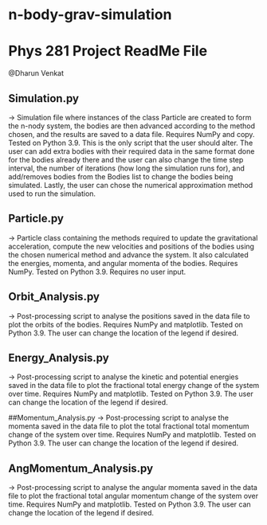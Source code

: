 # n-body-grav-simulation
# Phys 281 Project ReadMe File
@Dharun Venkat

## Simulation.py 
-> Simulation file where instances of the class Particle are created to form the n-nody system,
the bodies are then advanced according to the method chosen, and the results are saved to a data file. 
Requires NumPy and copy. Tested on Python 3.9.
This is the only script that the user should alter. The user can add extra bodies with their required data in the same format done 
for the bodies already there and the user can also change the time step interval, the number of iterations (how long the simulation 
runs for), and add/removes bodies from the Bodies list to change the bodies being simulated. Lastly, the user can chose the numerical 
approximation method used to run the simulation.

## Particle.py 
-> Particle class containing the methods required to update the gravitational acceleration, compute the new velocities and
positions of the bodies using the chosen numerical method and advance the system. It also calculated the energies, momenta, and angular 
momenta of the bodies.
Requires NumPy. Tested on Python 3.9.
Requires no user input.

## Orbit_Analysis.py 
-> Post-processing script to analyse the positions saved in the data file to plot the orbits of the bodies. 
Requires NumPy and matplotlib. Tested on Python 3.9.
The user can change the location of the legend if desired.

## Energy_Analysis.py 
-> Post-processing script to analyse the kinetic and potential energies saved in the data file to plot the 
fractional total energy change of the system over time. 
Requires NumPy and matplotlib. Tested on Python 3.9.
The user can change the location of the legend if desired.

##Momentum_Analysis.py 
-> Post-processing script to analyse the momenta saved in the data file to plot the total
fractional total momentum change of the system over time. 
Requires NumPy and matplotlib. Tested on Python 3.9.
The user can change the location of the legend if desired.

## AngMomentum_Analysis.py 
-> Post-processing script to analyse the angular momenta saved in the data file to plot the 
fractional total angular momentum change of the system over time. 
Requires NumPy and matplotlib. Tested on Python 3.9.
The user can change the location of the legend if desired.
